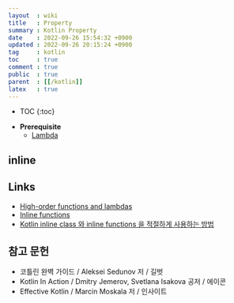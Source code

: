 ```yaml
---
layout  : wiki
title   : Property
summary : Kotlin Property
date    : 2022-09-26 15:54:32 +0900
updated : 2022-09-26 20:15:24 +0900
tag     : kotlin
toc     : true
comment : true
public  : true
parent  : [[/kotlin]]
latex   : true
---
```

* TOC
{:toc}

- __Prerequisite__
  - [Lambda](https://baekjungho.github.io/wiki/kotlin/kotlin-lambda/)

## inline

## Links

- [High-order functions and lambdas](https://kotlinlang.org/docs/lambdas.html)
- [Inline functions](https://kotlinlang.org/docs/inline-functions.html)
- [Kotlin inline class 와 inline functions 을 적절하게 사용하는 방법](https://thdev.tech/kotlin/2020/09/29/kotlin_effective_04/)

## 참고 문헌

- 코틀린 완벽 가이드 / Aleksei Sedunov 저 / 길벗
- Kotlin In Action / Dmitry Jemerov, Svetlana Isakova 공저 / 에이콘
- Effective Kotlin / Marcin Moskala 저 / 인사이트